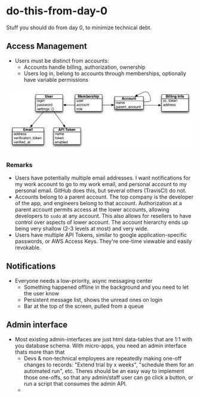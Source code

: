 do-this-from-day-0
==================

Stuff you should do from day 0, to minimize technical debt.

## Access Management

- Users must be distinct from accounts:
  - Accounts handle billing, authorization, ownership
  - Users log in, belong to accounts through memberships, optionally have variable permissions

![](https://raw.githubusercontent.com/rainforestapp/do-this-from-day-0/master/assets/Auth%20UML.png)

### Remarks

* Users have potentially multiple email addresses. I want notifications for my work account to go to my work email, and personal account to my personal email. GitHub does this, but several others (TravisCI) do not.
* Accounts belong to a parent account. The top company is the developer of the app, and engineers belong to that account. Authorization at a parent account permits access at the lower accounts, allowing developers to `sudo` at any account. This also allows for resellers to have control over aspects of lower account. The account hierarchy ends up being very shallow (2-3 levels at most) and very wide.
* Users have multiple API Tokens, similar to google application-specific passwords, or AWS Access Keys. They're one-time viewable and easily revokable.


## Notifications

- Everyone needs a low-priority, async messaging center
  - Something happened offline in the background and you need to let the user know
  - Persistent message list, shows the unread ones on login
  - Bar at the top of the screen, pulled from a queue

## Admin interface

* Most existing admin-interfaces are just html data-tables that are 1:1 with you database schema. With micro-apps, you need an admin interface thats more than that
  * Devs & non-technical employees are repeatedly making one-off changes to records: "Extend trial by x weeks", "schedule them for an automated run", etc. Theres should be an easy way to implement those one-offs, so that any admin/staff user can go click a button, or run a script that consumes the admin API.
  * 
